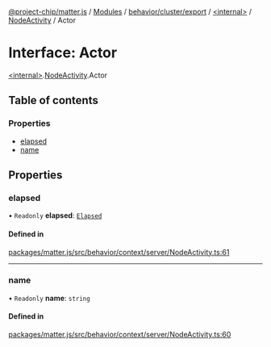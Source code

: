 [@project-chip/matter.js](../README.md) / [Modules](../modules.md) / [behavior/cluster/export](../modules/behavior_cluster_export.md) / [\<internal\>](../modules/behavior_cluster_export._internal_.md) / [NodeActivity](../modules/behavior_cluster_export._internal_.NodeActivity.md) / Actor

# Interface: Actor

[\<internal\>](../modules/behavior_cluster_export._internal_.md).[NodeActivity](../modules/behavior_cluster_export._internal_.NodeActivity.md).Actor

## Table of contents

### Properties

- [elapsed](behavior_cluster_export._internal_.NodeActivity.Actor.md#elapsed)
- [name](behavior_cluster_export._internal_.NodeActivity.Actor.md#name)

## Properties

### elapsed

• `Readonly` **elapsed**: [`Elapsed`](log_export.Diagnostic.Elapsed.md)

#### Defined in

[packages/matter.js/src/behavior/context/server/NodeActivity.ts:61](https://github.com/project-chip/matter.js/blob/3adaded6/packages/matter.js/src/behavior/context/server/NodeActivity.ts#L61)

___

### name

• `Readonly` **name**: `string`

#### Defined in

[packages/matter.js/src/behavior/context/server/NodeActivity.ts:60](https://github.com/project-chip/matter.js/blob/3adaded6/packages/matter.js/src/behavior/context/server/NodeActivity.ts#L60)
